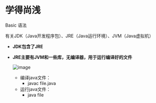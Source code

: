 # 学得尚浅

Basic 语法

有关JDK（Java开发程序包）、JRE（Java运行环境）、JVM（Java虚拟机）
- **JDK包含了JRE**
- **JRE主要有JVM和一些库，无编译器，用于运行编译好的文件**

  
  ![image](https://github.com/user-attachments/assets/1362cda6-f86c-4f8e-8cd5-39b5de0cdee0)


  - 编译java文件：
      - javac file.java
  - 运行java文件：
      - java file

  
